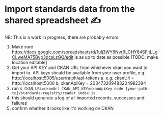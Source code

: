 # Import standards data from the shared spreadsheet ✍️

NB: This is a work in progress, there are probably errors

1. Make sure https://docs.google.com/spreadsheets/d/1ulj3WY6Nvr9LCHY84SFjtLLgCLweMA75Bvp3dcsLzGQ/edit is as up to date as possible [TODO: make location editable]
2. Get your API KEY and CKAN URL from whichever ckan you want to import to. API keys should be available from your user profile, e.g. http://localhost:5005/user/ralph/api-tokens
   a. e.g. ckanUrl = http://localhost:5000
   b. ckanApiKey = 203473209483204982394
3. run `$ CKAN_URL=ckanUrl CKAN_API_KEY=ckanApiKey node [your-path-to]/standards-registry/reader index.js`
4. this should generate a log of all imported records, successes and failures
5. confirm whether it looks like it's working on CKAN

